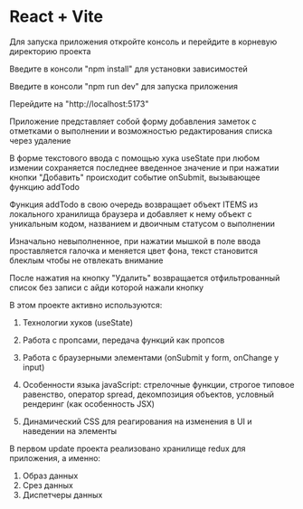 # React + Vite

Для запуска приложения откройте консоль и перейдите в корневую директорию проекта

Введите в консоли "npm install" для установки зависимостей

Введите в консоли "npm run dev" для запуска приложения

Перейдите на "http://localhost:5173"

Приложение представляет собой форму добавления заметок с отметками о выполнении и возможностью
редактирования списка через удаление

В форме текстового ввода с помощью хука useState при любом измении сохраняется последнее введенное
значение и при нажатии кнопки "Добавить" происходит событие onSubmit, вызывающее функцию addTodo

Функция addTodo в свою очередь возвращает объект ITEMS из локального хранилища браузера
и добавляет к нему объект с уникальным кодом, названием и двоичным статусом о выполнении

Изначально невыполненное, при нажатии мышкой в поле ввода проставляется галочка и меняется цвет фона,
текст становится блеклым чтобы не отвлекать внимание

После нажатия на кнопку "Удалить" возвращается отфильтрованный список без записи с айди которой
нажали кнопку

В этом проекте активно используются:

1. Технологии хуков (useState)

2. Работа с пропсами, передача функций как пропсов 

3. Работа с браузерными элементами (onSubmit у form, onChange у input)

4. Особенности языка javaScript: стрелочные функции, строгое типовое равенство, оператор spread,
декомпозиция объектов, условный рендеринг (как особенность JSX)

5. Динамический CSS для реагирования на изменения в UI и наведении на элементы

В первом update проекта реализовано хранилище redux для приложения, а именно:

1. Образ данных
2. Срез данных
3. Диспетчеры данных
